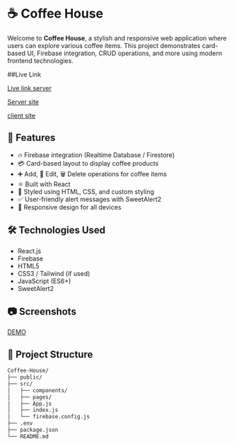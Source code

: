 # ☕ Coffee House

Welcome to **Coffee House**, a stylish and responsive web application where users can explore various coffee items. This project demonstrates card-based UI, Firebase integration, CRUD operations, and more using modern frontend technologies.

##Live Link

[Live link server](https://job-portal-coffee.web.app)

[Server site]()

[client site](https://github.com/minajarifa/job-portal-client)
## 🚀 Features

- 🔥 Firebase integration (Realtime Database / Firestore)
- 💳 Card-based layout to display coffee products
- ➕ Add, 📝 Edit, 🗑️ Delete operations for coffee items
- ⚛️ Built with React
- 🎨 Styled using HTML, CSS, and custom styling
- ✅ User-friendly alert messages with SweetAlert2
- 📱 Responsive design for all devices

## 🛠️ Technologies Used

- React.js
- Firebase
- HTML5
- CSS3 / Tailwind (if used)
- JavaScript (ES6+)
- SweetAlert2

## 📷 Screenshots

[DEMO](https://i.ibb.co/k2qKM1S9/Screenshot-26.png)

## 📂 Project Structure

```bash
Coffee-House/
├── public/
├── src/
│   ├── components/
│   ├── pages/
│   ├── App.js
│   ├── index.js
│   └── firebase.config.js
├── .env
├── package.json
└── README.md
